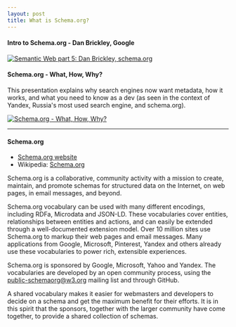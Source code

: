 ```yaml
---
layout: post
title: What is Schema.org?
---
```


#### Intro to Schema.org  -  Dan Brickley, Google
[![Semantic Web part 5: Dan Brickley, schema.org](https://i.ytimg.com/vi/_-6mhdjE1XE/hqdefault.jpg)](https://www.youtube.com/embed/_-6mhdjE1XE "Semantic Web part 5: Dan Brickley, schema.org")


#### Schema.org - What, How, Why?
This presentation explains why search engines now want metadata, how it works, and what you need to know as a dev (as seen in the context of Yandex, Russia's most used search engine, and schema.org).

[![Schema.org - What, How, Why?](https://i.ytimg.com/vi/hcahQfN5u9Y/hqdefault.jpg)](https://www.youtube.com/embed/hcahQfN5u9Y "Schema.org - What, How, Why?")

***

#### Schema.org
* [Schema.org website](https://schema.org/)
* Wikipedia: [Schema.org](https://en.wikipedia.org/wiki/Schema.org)

Schema.org is a collaborative, community activity with a mission to create, maintain, and promote schemas for structured data on the Internet, on web pages, in email messages, and beyond.

Schema.org vocabulary can be used with many different encodings, including RDFa, Microdata and JSON-LD. These vocabularies cover entities, relationships between entities and actions, and can easily be extended through a well-documented extension model. Over 10 million sites use Schema.org to markup their web pages and email messages. Many applications from Google, Microsoft, Pinterest, Yandex and others already use these vocabularies to power rich, extensible experiences.

Schema.org is sponsored by Google, Microsoft, Yahoo and Yandex. The vocabularies are developed by an open community process, using the public-schemaorg@w3.org mailing list and through GitHub.

A shared vocabulary makes it easier for webmasters and developers to decide on a schema and get the maximum benefit for their efforts. It is in this spirit that the sponsors, together with the larger community have come together, to provide a shared collection of schemas. 
